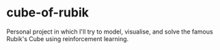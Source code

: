 # cube-of-rubik
Personal project in which I'll try to model, visualise, and solve the famous Rubik's Cube using reinforcement learning.
